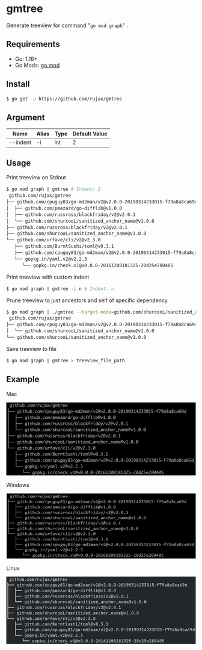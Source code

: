 # gmtree

Generate treeview for command "`go mod graph`" .

## Requirements

* Go: 1.16+
* Go Mods: [go.mod](go.mod)

## Install

```bash
$ go get -u https://github.com/rujax/gmtree
```

## Argument

| Name | Alias | Type | Default Value |
| --- | --- | --- | --- |
| --indent | -i | int | 2 |

## Usage

Print treeview on Stdout

```bash
$ go mod graph | gmtree # Indent: 2
 github.com/rujax/gmtree
├── github.com/cpuguy83/go-md2man/v2@v2.0.0-20190314233015-f79a8a8ca69d
│  ├── github.com/pmezard/go-difflib@v1.0.0
│  ├── github.com/russross/blackfriday/v2@v2.0.1
│  └── github.com/shurcooL/sanitized_anchor_name@v1.0.0
├── github.com/russross/blackfriday/v2@v2.0.1
├── github.com/shurcooL/sanitized_anchor_name@v1.0.0
└── github.com/urfave/cli/v2@v2.3.0
   ├── github.com/BurntSushi/toml@v0.3.1
   ├── github.com/cpuguy83/go-md2man/v2@v2.0.0-20190314233015-f79a8a8ca69d
   └── gopkg.in/yaml.v2@v2.2.3
      └── gopkg.in/check.v1@v0.0.0-20161208181325-20d25e280405
```

Print treeview with custom indent
```bash
$ go mod graph | gmtree -i n # Indent: n
```

Prune treeview to just ancestors and self of specific dependency

```bash
$ go mod graph | ./gmtree --target-node=github.com/shurcooL/sanitized_anchor_name@v1.0.0
 github.com/rujax/gmtree
├── github.com/cpuguy83/go-md2man/v2@v2.0.0-20190314233015-f79a8a8ca69d
│  └── github.com/shurcooL/sanitized_anchor_name@v1.0.0
└── github.com/shurcooL/sanitized_anchor_name@v1.0.0
```

Save treeview to file

```bash
$ go mod graph | gmtree > treeview_file_path
```


## Example

Mac

![example_mac.png](example_mac.png)

Windows

![example_windows.png](example_windows.png)

Linux

![example_linux.png](example_linux.png)
